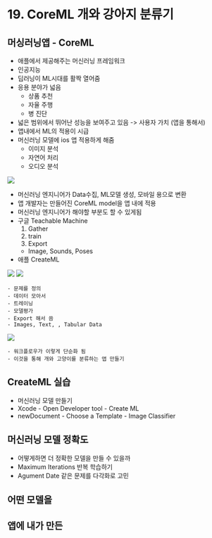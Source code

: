 # 19. CoreML 개와 강아지 분류기

## 머싱러닝앱 - CoreML
- 애플에서 제공해주는 머신러닝 프레임워크
- 인공지능
- 딥러닝이 ML시대를 활짝 열어줌
- 응용 분야가 넓음
    - 상품 추천
    - 자율 주행
    - 병 진단
- 넓은 범위에서 뛰어난 성능을 보여주고 있음 -> 사용자 가치 (앱을 통해서)
- 앱내에서 ML의 적용이 시급
- 머신러닝 모델에 ios 앱 적용하게 해줌
    - 이미지 분석
    - 자연어 처리 
    - 오디오 분석

<image src="1.png" >

- 머신러닝 엔지니어가 Data수집, ML모델 생성, 모바일 용으로 변환
- 앱 개발자는 만들어진 CoreML model을 앱 내에 적용
- 머신러닝 엔지니어가 해야할 부분도 할 수 있게됨
- 구글 Teachable Machine
    1. Gather
    2. train
    3. Export
    - Image, Sounds, Poses
- 애플 CreateML

<image src="2.png" >

<image src="3.png" >

    - 문제를 정의
    - 데이터 모아서
    - 트레이닝
    - 모델평가 
    - Export 해서 씀
    - Images, Text, , Tabular Data
<image src="4.png" >

    - 워크플로우가 이렇게 단순화 됨
    - 이것을 통해 개와 고양이를 분류하는 앱 만들기

## CreateML 실습 
- 머신러닝 모델 만들기
- Xcode - Open Developer tool - Create ML
- newDocument - Choose a Template - Image Classifier

## 머신러닝 모델 정확도
- 어떻게하면 더 정확한 모델을 만들 수 있을까
- Maximum Iterations 반복 학습하기
- Agument Date 같은 문제를 다각화로 고민

## 어떤 모델을

## 앱에 내가 만든
